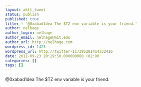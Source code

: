 ```yaml
---
layout: aktt_tweet
status: publish
published: true
title: ! '@0xabad1dea The $TZ env variable is your friend.'
author: nelhage
author_login: nelhage
author_email: nelhage@mit.edu
author_url: http://nelhage.com
wordpress_id: 1423
wordpress_url: http://twitter-117395281414332416
date: 2011-09-23 20:29:50.000000000 +02:00
categories: []
tags: []
---
```

@0xabad1dea The $TZ env variable is your friend.
